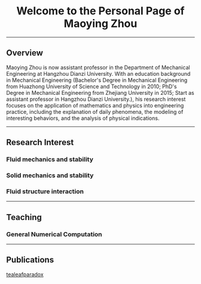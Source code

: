 # <center> Welcome to the Personal Page of Maoying Zhou </center>

---

## Overview

Maoying Zhou is now assistant professor in the Department of Mechanical
Engineering at Hangzhou Dianzi University. With an education background
in Mechanical Engineering (Bachelor's Degree in Mechanical Engineering
from Huazhong University of Science and Technology in 2010; PhD's Degree
in Mechanical Engineering from Zhejiang University in 2015; Start as
assistant professor in Hangzhou Dianzi University.), his research interest
focuses on the application of mathematics and physics into engineering 
practice, including the explanation of daily phenomena, the modeling of 
interesting behaviors, and the analysis of physical indications.


---
## Research Interest


### Fluid mechanics and stability

### Solid mechanics and stability

### Fluid structure interaction

---
## Teaching

### General Numerical Computation


---
## Publications

[tealeafparadox]


[deploy]: user-guide/deploying-your-docs/
[mkdocs]: user-guide/styling-your-docs/#mkdocs
[readthedocs]: user-guide/styling-your-docs/#readthedocs
[MkDocs wiki]: https://github.com/mkdocs/mkdocs/wiki/MkDocs-Themes
[build your own]: user-guide/custom-themes/
[Amazon S3]: https://docs.aws.amazon.com/AmazonS3/latest/dev/WebsiteHosting.html
[get-pip.py]: https://bootstrap.pypa.io/get-pip.py
[nav]: user-guide/configuration/#nav
[discussion group]: https://groups.google.com/forum/#!forum/mkdocs
[GitHub issues]: https://github.com/mkdocs/mkdocs/issues
[GitHub project pages]: https://help.github.com/articles/creating-project-pages-manually/
[pip]: https://pip.readthedocs.io/en/stable/installing/
[Python]: https://www.python.org/
[site_name]: user-guide/configuration/#site_name
[theme]: user-guide/configuration/#theme
[tealeafparadox]: https://github.com/zmy20062010/zmy20062010.github.io/blob/master/_pages/2019-05-09-tea-leaf-paradox.md
